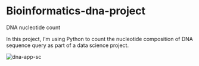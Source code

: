 # Bioinformatics-dna-project
DNA nucleotide count 

In this project, I'm using Python to count the nucleotide composition of DNA sequence query as part of a data science project.

![dna-app-sc](https://user-images.githubusercontent.com/72423262/125592291-4eb2c542-0c4f-4f16-a997-89063f04bdf9.png)

